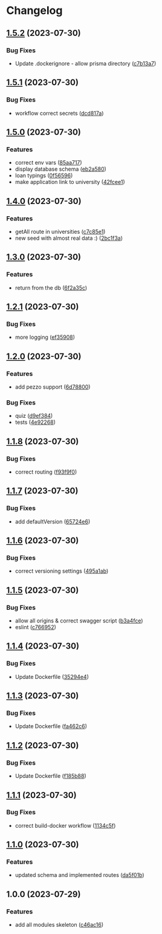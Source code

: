 # Changelog

## [1.5.2](https://github.com/fintechsalad/backend/compare/v1.5.1...v1.5.2) (2023-07-30)


### Bug Fixes

* Update .dockerignore - allow prisma directory ([c7b13a7](https://github.com/fintechsalad/backend/commit/c7b13a7149bbd497ad606fafecd07714325f85a7))

## [1.5.1](https://github.com/fintechsalad/backend/compare/v1.5.0...v1.5.1) (2023-07-30)


### Bug Fixes

* workflow correct secrets ([dcd817a](https://github.com/fintechsalad/backend/commit/dcd817a9cf58e09f96e33ef10d8462cdbc332916))

## [1.5.0](https://github.com/fintechsalad/gateway-service/compare/v1.4.0...v1.5.0) (2023-07-30)


### Features

* correct env vars ([85aa717](https://github.com/fintechsalad/gateway-service/commit/85aa71731e4b86b0bed895ee6d358304a8b70b60))
* display database schema ([eb2a580](https://github.com/fintechsalad/gateway-service/commit/eb2a580dc2bed33cb13b51db43f62ffd261bf727))
* loan typings ([0f56596](https://github.com/fintechsalad/gateway-service/commit/0f565966433cef0e044ad4344a6eeed9505c93d9))
* make application link to university ([42fcee1](https://github.com/fintechsalad/gateway-service/commit/42fcee1433fc6139e1ca8a8425144e49d4e1cb5c))

## [1.4.0](https://github.com/fintechsalad/gateway-service/compare/v1.3.0...v1.4.0) (2023-07-30)


### Features

* getAll route in universities ([c7c85e1](https://github.com/fintechsalad/gateway-service/commit/c7c85e142afc356710f9866271e3e4909f4b86a8))
* new seed with almost real data :) ([2bc1f3a](https://github.com/fintechsalad/gateway-service/commit/2bc1f3a28179830c7f02c96ac0598c24a7849d8d))

## [1.3.0](https://github.com/fintechsalad/gateway-service/compare/v1.2.1...v1.3.0) (2023-07-30)


### Features

* return from the db ([6f2a35c](https://github.com/fintechsalad/gateway-service/commit/6f2a35c9481b26c963c13fd678adc2920fc2f48a))

## [1.2.1](https://github.com/fintechsalad/gateway-service/compare/v1.2.0...v1.2.1) (2023-07-30)


### Bug Fixes

* more logging ([ef35908](https://github.com/fintechsalad/gateway-service/commit/ef359086013d15711823d02d477adcc9f1dfa03c))

## [1.2.0](https://github.com/fintechsalad/gateway-service/compare/v1.1.8...v1.2.0) (2023-07-30)


### Features

* add pezzo support ([6d78800](https://github.com/fintechsalad/gateway-service/commit/6d788004a56541b0a979a1f7cf704e19811916bf))


### Bug Fixes

* quiz ([d9ef384](https://github.com/fintechsalad/gateway-service/commit/d9ef3843778e57708d1b017af4e86db7c8c9a75f))
* tests ([4e92268](https://github.com/fintechsalad/gateway-service/commit/4e92268d36932b8b590876115c22fb2a70195d2b))

## [1.1.8](https://github.com/fintechsalad/gateway-service/compare/v1.1.7...v1.1.8) (2023-07-30)


### Bug Fixes

* correct routing ([f93f9f0](https://github.com/fintechsalad/gateway-service/commit/f93f9f0751a3b0633236b4e7a67c66871bdfb8dd))

## [1.1.7](https://github.com/fintechsalad/gateway-service/compare/v1.1.6...v1.1.7) (2023-07-30)


### Bug Fixes

* add defaultVersion ([65724e6](https://github.com/fintechsalad/gateway-service/commit/65724e60f3d9ec38cdec8a5c93e6f841286d41c4))

## [1.1.6](https://github.com/fintechsalad/gateway-service/compare/v1.1.5...v1.1.6) (2023-07-30)


### Bug Fixes

* correct versioning settings ([495a1ab](https://github.com/fintechsalad/gateway-service/commit/495a1ab3803b7178b31a2fe8a7a3f4634524e602))

## [1.1.5](https://github.com/fintechsalad/gateway-service/compare/v1.1.4...v1.1.5) (2023-07-30)


### Bug Fixes

* allow all origins & correct swagger script ([b3a4fce](https://github.com/fintechsalad/gateway-service/commit/b3a4fced72879974f7682596b33e7b6b0e42cd43))
* eslint ([c766952](https://github.com/fintechsalad/gateway-service/commit/c76695236ea242da1ad51e786fb393f60daa8bf6))

## [1.1.4](https://github.com/fintechsalad/gateway-service/compare/v1.1.3...v1.1.4) (2023-07-30)


### Bug Fixes

* Update Dockerfile ([35294e4](https://github.com/fintechsalad/gateway-service/commit/35294e4b9fd5b17356963874dad3543c187fca25))

## [1.1.3](https://github.com/fintechsalad/gateway-service/compare/v1.1.2...v1.1.3) (2023-07-30)


### Bug Fixes

* Update Dockerfile ([fa462c6](https://github.com/fintechsalad/gateway-service/commit/fa462c686233050b96b5760b3e84156e16366774))

## [1.1.2](https://github.com/fintechsalad/gateway-service/compare/v1.1.1...v1.1.2) (2023-07-30)


### Bug Fixes

* Update Dockerfile ([f185b88](https://github.com/fintechsalad/gateway-service/commit/f185b88712be25d43bee107478975422f51689a3))

## [1.1.1](https://github.com/fintechsalad/gateway-service/compare/v1.1.0...v1.1.1) (2023-07-30)


### Bug Fixes

* correct build-docker workflow ([1134c5f](https://github.com/fintechsalad/gateway-service/commit/1134c5f986548af5a1a413ad3b539fbecabfcca5))

## [1.1.0](https://github.com/fintechsalad/gateway-service/compare/v1.0.0...v1.1.0) (2023-07-30)


### Features

* updated schema and implemented routes ([da5f01b](https://github.com/fintechsalad/gateway-service/commit/da5f01bbf5fd33058b7de0a99b60384aa32b32ab))

## 1.0.0 (2023-07-29)


### Features

* add all modules skeleton ([c46ac16](https://github.com/fintechsalad/gateway-service/commit/c46ac162e165a7ad71efaec32e2b0b5c912d19d9))
